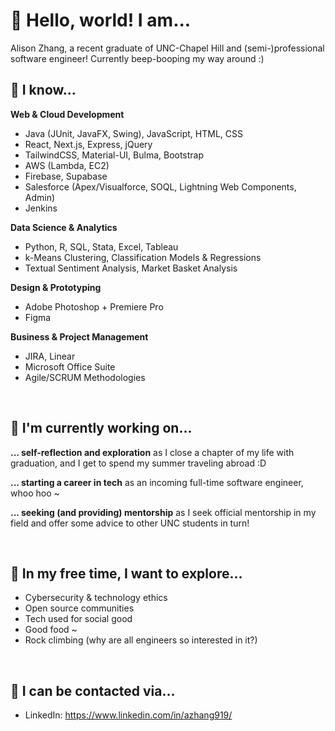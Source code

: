 # 🌵 Hello, world! I am...

Alison Zhang, a recent graduate of UNC-Chapel Hill and (semi-)professional software engineer! Currently beep-booping my way around :)

## 🌺 I know...

**Web & Cloud Development**
* Java (JUnit, JavaFX, Swing), JavaScript, HTML, CSS
* React, Next.js, Express, jQuery
* TailwindCSS, Material-UI, Bulma, Bootstrap
* AWS (Lambda, EC2)
* Firebase, Supabase
* Salesforce (Apex/Visualforce, SOQL, Lightning Web Components, Admin)
* Jenkins

**Data Science & Analytics**
* Python, R, SQL, Stata, Excel, Tableau
* k-Means Clustering, Classification Models & Regressions
* Textual Sentiment Analysis, Market Basket Analysis

**Design & Prototyping**
* Adobe Photoshop + Premiere Pro
* Figma

**Business & Project Management**
* JIRA, Linear
* Microsoft Office Suite
* Agile/SCRUM Methodologies

<br/>

## 🌻 I'm currently working on...

**... self-reflection and exploration**
as I close a chapter of my life with graduation, and I get to spend my summer traveling abroad :D

**... starting a career in tech**
as an incoming full-time software engineer, whoo hoo ~

**... seeking (and providing) mentorship**
as I seek official mentorship in my field and offer some advice to other UNC students in turn!

<br/>

## 🌱 In my free time, I want to explore...

* Cybersecurity & technology ethics
* Open source communities
* Tech used for social good
* Good food ~
* Rock climbing (why are all engineers so interested in it?)

<br/>

## 🌼 I can be contacted via...

* LinkedIn: https://www.linkedin.com/in/azhang919/

<!--
**azhang919/azhang919** is a ✨ _special_ ✨ repository because its `README.md` (this file) appears on your GitHub profile.

Here are some ideas to get you started:

- 🔭 I’m currently working on ...
- 🌱 I’m currently learning ...
- 👯 I’m looking to collaborate on ...
- 🤔 I’m looking for help with ...
- 💬 Ask me about ...
- 📫 How to reach me: ...
- 😄 Pronouns: ...
- ⚡ Fun fact: ...
-->
